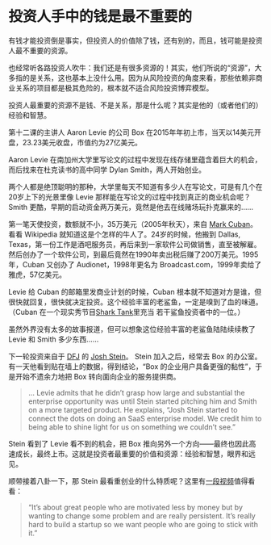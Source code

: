 # 投资人手中的钱是最不重要的

有钱才能投资倒是事实，但投资人的价值除了钱，还有别的，而且，钱可能是投资人最不重要的资源。

也经常听各路投资人吹牛：我们还是有很多资源的！其实，他们所说的“资源”，大多指的是关系，这也基本上没什么用。因为从风险投资的角度来看，那些依赖非商业关系的项目都是极其危险的，根本就不适合风险投资博弈模型。

投资人最重要的资源不是钱、不是关系，那是什么呢？其实是他的（或者他们的）经验和智慧。

第十二课的主讲人 Aaron Levie 的公司 Box 在2015年年初上市，当天以14美元开盘，23.23美元收盘，市值约为27亿美元。

Aaron Levie 在南加州大学里写论文的过程中发现在线存储里蕴含着巨大的机会，而后找来在杜克读书的高中同学 Dylan Smith，两人开始创业。

两个人都是绝顶聪明的那种，大学里每天不知道有多少人在写论文，可是有几个在20岁上下的光景里像 Levie 那样能在写论文的过程中找到真正的商业机会呢？Smith 更酷，早期的启动资金两万美元，竟然是他去在线赌场玩扑克赢来的……

第一笔天使投资，数额就不小，35万美元（2005年秋天），来自 [Mark Cuban](http://en.wikipedia.org/wiki/Mark_Cuban)。看看 Wikipedia 就知道这是个怎样的牛人了。24岁的时候，他搬到 Dallas, Texas，第一份工作是酒吧服务员，再后来到一家软件公司做销售，直至被解雇。然后创办了一个软件公司，到最后竟然在1990年卖出税后赚了200万美元。1995年，Cuban 又创办了 Audionet，1998年更名为 Broadcast.com，1999年卖给了雅虎，57亿美元。

Levie 给 Cuban 的邮箱里发商业计划的时候，Cuban 根本就不知道对方是谁，但很快就回复，很快就决定投资。这个经验丰富的老鲨鱼，一定是嗅到了血的味道。（Cuban 在一个现实秀节目[Shark Tank](http://en.wikipedia.org/wiki/Shark_Tank)里充当 若干鲨鱼投资者中的一位。）

虽然外界没有太多的故事报道，但可以想象这位经验丰富的老鲨鱼陆陆续续教了 Levie 和 Smith 多少东西……

下一轮投资来自于 [DFJ](http://dfj.com/) 的 [Josh Stein](http://dfj.com/content/josh-stein)。 Stein 加入之后，经常去 Box 的办公室。有一天他看到贴在墙上的数据，得到结论，“Box 的企业用户具备更强的黏性”，于是开始不遗余力地把 Box 转向面向企业的服务提供商。

> ... Levie admits that he didn’t grasp how large and substantial the enterprise opportunity was until Stein started pitching him and Smith on a more targeted product. He explains, “Josh Stein started to connect the dots on doing an SaaS enterprise model. We credit him to being able to shine light for us on something we couldn’t see.”

Stein 看到了 Levie 看不到的机会，把 Box 推向另外一个方向——最终也因此高速成长，最终上市。这就是投资者最重要的价值和资源：经验和智慧，眼界和远见。

顺带接着八卦一下，那 Stein 最看重创业的什么特质呢？这里有[一段视频](http://techcrunch.com/2013/12/13/ask-a-vc-dfjs-josh-stein-on-what-he-looks-for-in-early-stage-investing/)值得看看：

> “It’s about great people who are motivated less by money but by wanting to change some problem and are really persistent. It’s really hard to build a startup so we want people who are going to stick with it.”





